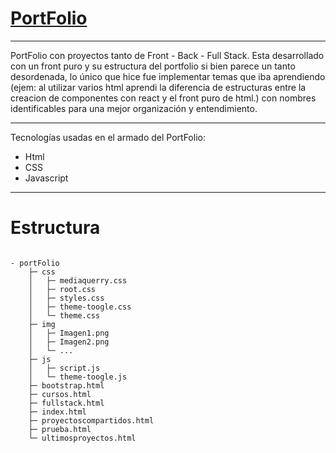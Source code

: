 # [PortFolio](https://megagringa.github.io/portFolio/index.html)

---

PortFolio con proyectos tanto de Front - Back - Full Stack.
Esta desarrollado con un front puro y su estructura del portfolio si bien parece un tanto desordenada, lo único que hice fue implementar temas que iba aprendiendo (ejem: al utilizar varios html aprendi la diferencia de estructuras entre la creacion de componentes con react y el front puro de html.) con nombres identificables para una mejor organización y entendimiento.

---

Tecnologías usadas en el armado del PortFolio:
- Html
- CSS     
- Javascript             

---

# Estructura

```

- portFolio
    ├─ css
    │   ├─ mediaquerry.css
    │   ├─ root.css
    │   ├─ styles.css
    │   ├─ theme-toogle.css
    │   └─ theme.css
    ├─ img
    │   ├─ Imagen1.png
    │   ├─ Imagen2.png
    │   └─ ...
    ├─ js
    │   ├─ script.js
    │   └─ theme-toogle.js
    ├─ bootstrap.html
    ├─ cursos.html
    ├─ fullstack.html
    ├─ index.html
    ├─ proyectoscompartidos.html
    ├─ prueba.html
    └─ ultimosproyectos.html

```    
